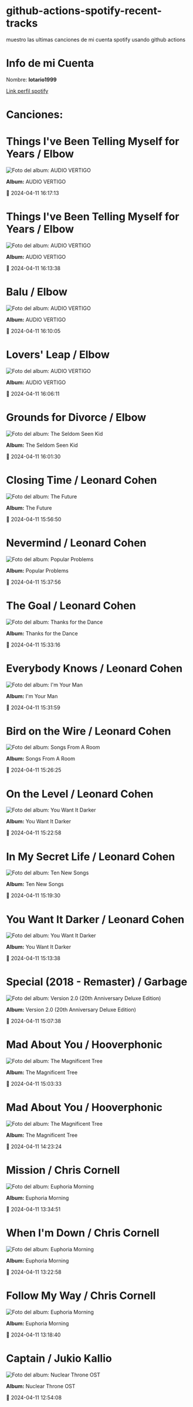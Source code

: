 

# github-actions-spotify-recent-tracks        

muestro las ultimas canciones de mi cuenta spotify usando github actions

# Info de mi Cuenta
Nombre: **lotario1999**

[Link perfil spotify](https://open.spotify.com/user/lotario1999)

# Canciones:



# **Things I've Been Telling Myself for Years** / Elbow

![Foto del album: AUDIO VERTIGO](https://i.scdn.co/image/ab67616d00001e024646a4a069e62edd10af37e9)

**Album:** AUDIO VERTIGO

📅 2024-04-11 16:17:13


# **Things I've Been Telling Myself for Years** / Elbow

![Foto del album: AUDIO VERTIGO](https://i.scdn.co/image/ab67616d00001e02d4b42e4ae44e47a0354f58cf)

**Album:** AUDIO VERTIGO

📅 2024-04-11 16:13:38


# **Balu** / Elbow

![Foto del album: AUDIO VERTIGO](https://i.scdn.co/image/ab67616d00001e02d4b42e4ae44e47a0354f58cf)

**Album:** AUDIO VERTIGO

📅 2024-04-11 16:10:05


# **Lovers' Leap** / Elbow

![Foto del album: AUDIO VERTIGO](https://i.scdn.co/image/ab67616d00001e02d4b42e4ae44e47a0354f58cf)

**Album:** AUDIO VERTIGO

📅 2024-04-11 16:06:11


# **Grounds for Divorce** / Elbow

![Foto del album: The Seldom Seen Kid](https://i.scdn.co/image/ab67616d00001e02967a417ba6b1db017324e8a8)

**Album:** The Seldom Seen Kid

📅 2024-04-11 16:01:30


# **Closing Time** / Leonard Cohen

![Foto del album: The Future](https://i.scdn.co/image/ab67616d00001e02c590964fc4f433f500ebf0b6)

**Album:** The Future

📅 2024-04-11 15:56:50


# **Nevermind** / Leonard Cohen

![Foto del album: Popular Problems](https://i.scdn.co/image/ab67616d00001e029fa34c252ff2ded009b55117)

**Album:** Popular Problems

📅 2024-04-11 15:37:56


# **The Goal** / Leonard Cohen

![Foto del album: Thanks for the Dance](https://i.scdn.co/image/ab67616d00001e024921ae768a6b73150a15e16d)

**Album:** Thanks for the Dance

📅 2024-04-11 15:33:16


# **Everybody Knows** / Leonard Cohen

![Foto del album: I'm Your Man](https://i.scdn.co/image/ab67616d00001e0225b12e3030dcf540319f687e)

**Album:** I'm Your Man

📅 2024-04-11 15:31:59


# **Bird on the Wire** / Leonard Cohen

![Foto del album: Songs From A Room](https://i.scdn.co/image/ab67616d00001e02f6d9829249efe7ddd08f1b00)

**Album:** Songs From A Room

📅 2024-04-11 15:26:25


# **On the Level** / Leonard Cohen

![Foto del album: You Want It Darker](https://i.scdn.co/image/ab67616d00001e028fc3f01275cae3d8ecb1c26b)

**Album:** You Want It Darker

📅 2024-04-11 15:22:58


# **In My Secret Life** / Leonard Cohen

![Foto del album: Ten New Songs](https://i.scdn.co/image/ab67616d00001e0205cbe0f78efb020ca6938646)

**Album:** Ten New Songs

📅 2024-04-11 15:19:30


# **You Want It Darker** / Leonard Cohen

![Foto del album: You Want It Darker](https://i.scdn.co/image/ab67616d00001e028fc3f01275cae3d8ecb1c26b)

**Album:** You Want It Darker

📅 2024-04-11 15:13:38


# **Special (2018 - Remaster)** / Garbage

![Foto del album: Version 2.0 (20th Anniversary Deluxe Edition)](https://i.scdn.co/image/ab67616d00001e0288ad069d44592dec31db1f95)

**Album:** Version 2.0 (20th Anniversary Deluxe Edition)

📅 2024-04-11 15:07:38


# **Mad About You** / Hooverphonic

![Foto del album: The Magnificent Tree](https://i.scdn.co/image/ab67616d00001e02adc391e06a1ecdc2cb4d193f)

**Album:** The Magnificent Tree

📅 2024-04-11 15:03:33


# **Mad About You** / Hooverphonic

![Foto del album: The Magnificent Tree](https://i.scdn.co/image/ab67616d00001e02adc391e06a1ecdc2cb4d193f)

**Album:** The Magnificent Tree

📅 2024-04-11 14:23:24


# **Mission** / Chris Cornell

![Foto del album: Euphoria Morning](https://i.scdn.co/image/ab67616d00001e02bd74dc1cdeeb5c4b57945cab)

**Album:** Euphoria Morning

📅 2024-04-11 13:34:51


# **When I'm Down** / Chris Cornell

![Foto del album: Euphoria Morning](https://i.scdn.co/image/ab67616d00001e02bd74dc1cdeeb5c4b57945cab)

**Album:** Euphoria Morning

📅 2024-04-11 13:22:58


# **Follow My Way** / Chris Cornell

![Foto del album: Euphoria Morning](https://i.scdn.co/image/ab67616d00001e02bd74dc1cdeeb5c4b57945cab)

**Album:** Euphoria Morning

📅 2024-04-11 13:18:40


# **Captain** / Jukio Kallio

![Foto del album: Nuclear Throne OST](https://i.scdn.co/image/ab67616d00001e0209ada604b2159ca4303f59d5)

**Album:** Nuclear Throne OST

📅 2024-04-11 12:54:08
